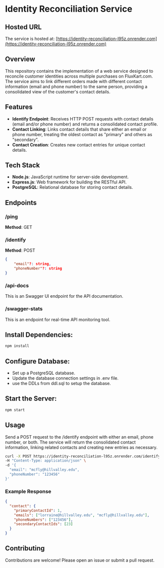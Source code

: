 # Identity Reconciliation Service

## Hosted URL

The service is hosted at: [https://identity-reconciliation-l95z.onrender.com](https://identity-reconciliation-l95z.onrender.com)


## Overview

This repository contains the implementation of a web service designed to reconcile customer identities across multiple purchases on FluxKart.com. The service aims to link different orders made with different contact information (email and phone number) to the same person, providing a consolidated view of the customer's contact details.

## Features

- **Identify Endpoint**: Receives HTTP POST requests with contact details (email and/or phone number) and returns a consolidated contact profile.
- **Contact Linking**: Links contact details that share either an email or phone number, treating the oldest contact as "primary" and others as "secondary".
- **Contact Creation**: Creates new contact entries for unique contact details.

## Tech Stack

- **Node.js**: JavaScript runtime for server-side development.
- **Express.js**: Web framework for building the RESTful API.
- **PostgreSQL**: Relational database for storing contact details.

## Endpoints

### /ping

**Method**: GET

### /identify

**Method**: POST

```json
{
    "email"?: string,
    "phoneNumber"?: string
}
```

### /api-docs
This is an Swagger UI endpoint for the API documentation.

### /swagger-stats
This is an endpoint for real-time API monitoring tool.


## Install Dependencies:

```sh
npm install
```

## Configure Database:

- Set up a PostgreSQL database.
- Update the database connection settings in .env file.
- use the DDLs from ddl.sql to setup the database.


## Start the Server:

```sh
npm start
```
## Usage

Send a POST request to the /identify endpoint with either an email, phone number, or both. The service will return the consolidated contact information, linking related contacts and creating new entries as necessary.

```sh
curl -X POST https://identity-reconciliation-l95z.onrender.com/identify \
-H "Content-Type: application/json" \
-d '{
  "email": "mcfly@hillvalley.edu",
  "phoneNumber": "123456"
}'
```

### Example Response

```json
{
  "contact": {
    "primaryContactId": 1,
    "emails": ["lorraine@hillvalley.edu", "mcfly@hillvalley.edu"],
    "phoneNumbers": ["123456"],
    "secondaryContactIds": [23]
  }
}
```

## Contributing

Contributions are welcome! Please open an issue or submit a pull request.
